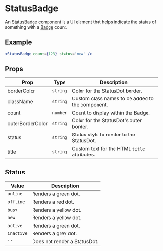 # StatusBadge

An StatusBadge component is a UI element that helps indicate the [status](../StatusDot) of something with a [Badge](../Badge) count.


## Example

```jsx
<StatusBadge count={123} status='new' />
```


## Props

| Prop | Type | Description |
| --- | --- | --- |
| borderColor | `string` | Color for the StatusDot border. |
| className | `string` | Custom class names to be added to the component.  |
| count | `number` | Count to display within the Badge. |
| outerBorderColor | `string` | Color for the StatusDot's outer border. |
| status | `string` | Status style to render to the StatusDot. |
| title | `string` | Custom text for the HTML `title` attributes. |


## Status

| Value | Description |
| --- | --- |
| `online` | Renders a green dot. |
| `offline` | Renders a red dot. |
| `busy` | Renders a yellow dot. |
| `new` | Renders a yellow dot. |
| `active` | Renders a green dot. |
| `inactive` | Renders a grey dot. |
| `''` | Does not render a StatusDot. |
